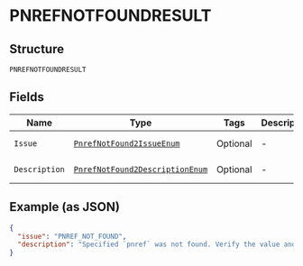 
# PNREFNOTFOUNDRESULT

## Structure

`PNREFNOTFOUNDRESULT`

## Fields

| Name | Type | Tags | Description | Getter | Setter |
|  --- | --- | --- | --- | --- | --- |
| `Issue` | [`PnrefNotFound2IssueEnum`](../../doc/models/pnref-not-found-2-issue-enum.md) | Optional | - | PnrefNotFound2IssueEnum getIssue() | setIssue(PnrefNotFound2IssueEnum issue) |
| `Description` | [`PnrefNotFound2DescriptionEnum`](../../doc/models/pnref-not-found-2-description-enum.md) | Optional | - | PnrefNotFound2DescriptionEnum getDescription() | setDescription(PnrefNotFound2DescriptionEnum description) |

## Example (as JSON)

```json
{
  "issue": "PNREF_NOT_FOUND",
  "description": "Specified `pnref` was not found. Verify the value and try the request again."
}
```


